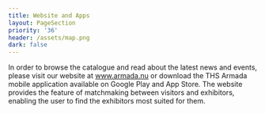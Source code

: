 ```yaml
---
title: Website and Apps
layout: PageSection
priority: '36'
header: /assets/map.png
dark: false
---
```

In order to browse the catalogue and read about the latest news and events, please visit our website at www.armada.nu or download the THS Armada mobile application available on Google Play and App Store. The website provides the feature of matchmaking between visitors and exhibitors, enabling the user to find the exhibitors most suited for them.
